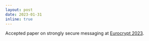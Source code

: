 ```yaml
---
layout: post
date: 2023-01-31
inline: true
---
```


Accepted paper on strongly secure messaging at <a href="https://eurocrypt.iacr.org/2023/" target="_blank" rel="noopener">Eurocrypt 2023</a>.